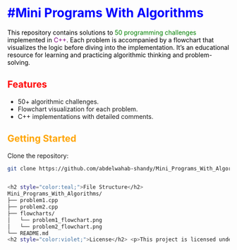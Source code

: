 <h1 style="color:blue;">#Mini Programs With Algorithms</h1>

<p style="color:black;">
This repository contains solutions to <span style="color:green;">50 programming challenges</span> implemented in <span style="color:purple;">C++</span>. Each problem is accompanied by a flowchart that visualizes the logic before diving into the implementation. It’s an educational resource for learning and practicing algorithmic thinking and problem-solving.
</p>

<h2 style="color:red;">Features</h2>
<ul>
  <li>50+ algorithmic challenges.</li>
  <li>Flowchart visualization for each problem.</li>
  <li>C++ implementations with detailed comments.</li>
</ul>

<h2 style="color:orange;">Getting Started</h2>

Clone the repository:
```bash
git clone https://github.com/abdelwahab-shandy/Mini_Programs_With_Algorithms.git


<h2 style="color:teal;">File Structure</h2>
Mini_Programs_With_Algorithms/
├── problem1.cpp
├── problem2.cpp
├── flowcharts/
│   └── problem1_flowchart.png
│   └── problem2_flowchart.png
└── README.md
<h2 style="color:violet;">License</h2> <p>This project is licensed under the <span style="color:brown;">MIT License</span>.</p> ```
